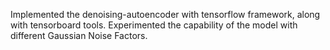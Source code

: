 Implemented the denoising-autoencoder with tensorflow framework, along with tensorboard tools.
Experimented the capability of the model with different Gaussian Noise Factors.